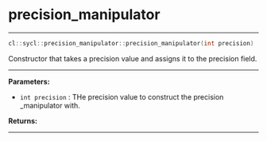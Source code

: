 # precision_manipulator

---

```cpp
cl::sycl::precision_manipulator::precision_manipulator(int precision)
```


Constructor that takes a precision value and assigns it to the precision field. 


---
**Parameters:**

 - `int precision`
: THe precision value to construct the precision _manipulator with. 

**Returns:** 

---
